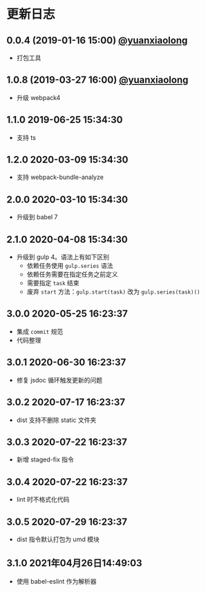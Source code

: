 # 更新日志

## 0.0.4 (2019-01-16 15:00) [@yuanxiaolong]()

* 打包工具

## 1.0.8 (2019-03-27 16:00) [@yuanxiaolong]()

* 升级 webpack4

## 1.1.0 2019-06-25 15:34:30

* 支持 ts

## 1.2.0 2020-03-09 15:34:30

* 支持 webpack-bundle-analyze

## 2.0.0 2020-03-10 15:34:30

* 升级到 babel 7

## 2.1.0 2020-04-08 15:34:30

* 升级到 gulp 4。语法上有如下区别
  - 依赖任务使用 `gulp.series` 语法
  - 依赖任务需要在指定任务之前定义
  - 需要指定 `task` 结束
  - 废弃 `start` 方法：`gulp.start(task)` 改为 `gulp.series(task)()`

## 3.0.0 2020-05-25 16:23:37

* 集成 `commit` 规范
* 代码整理

## 3.0.1 2020-06-30 16:23:37

* 修复 jsdoc 循环触发更新的问题

## 3.0.2 2020-07-17 16:23:37

* dist 支持不删除 static 文件夹

## 3.0.3 2020-07-22 16:23:37

* 新增 staged-fix 指令

## 3.0.4 2020-07-22 16:23:37

* lint 时不格式化代码

## 3.0.5 2020-07-29 16:23:37

* dist 指令默认打包为 umd 模块

## 3.1.0 2021年04月26日14:49:03

* 使用 babel-eslint 作为解析器
